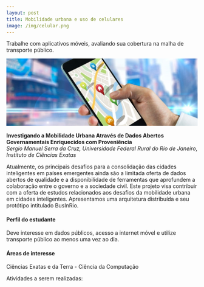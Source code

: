 ```yaml
---
layout: post
title: Mobilidade urbana e uso de celulares
image: /img/celular.png
---
```


Trabalhe com aplicativos móveis, avaliando sua cobertura na malha de transporte público.

![](/img/urbana.jpg)

**Investigando a Mobilidade Urbana Através de Dados Abertos Governamentais Enriquecidos com Proveniência**  
*Sergio Manuel Serra da Cruz, Universidade Federal Rural do Rio de Janeiro, Instituto de Ciências Exatas*

Atualmente, os principais desafios para a consolidação das cidades inteligentes em países emergentes ainda são a limitada oferta de dados abertos de qualidade e a disponibilidade de ferramentas que aprofundem a colaboração entre o governo e a sociedade civil. Este projeto visa contribuir com a oferta de estudos relacionados aos desafios da mobilidade urbana em cidades inteligentes. Apresentamos uma arquitetura distribuída e seu protótipo intitulado BusInRio.

#### Perfil do estudante
 Deve interesse em dados públicos, acesso a internet móvel  e utilize transporte público ao menos uma vez ao dia.

#### Áreas de interesse
Ciências Exatas e da Terra - Ciência da Computação

Atividades a serem realizadas:
